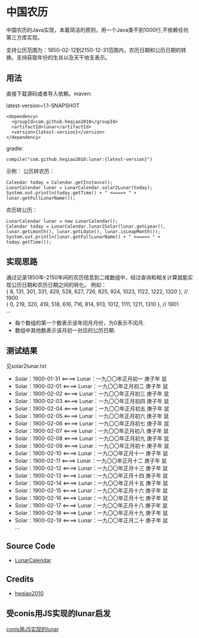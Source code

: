# 中国农历
中国农历的Java实现，本着简洁的原则，用一个Java类不到1000行,不依赖任何第三方库实现。

支持公历范围为：1850-02-12到2150-12-31范围内，农历日期和公历日期的转换。支持获取年份的生肖以及天干地支表示。

## 用法
直接下载源码或者导入依赖。maven:

latest-version=1.1-SNAPSHOT

```
<dependency>
  <groupId>com.github.heqiao2010</groupId>
  <artifactId>lunar</artifactId>
  <version>{latest-version}</version>
</dependency>
```

gradle:

```
compile("com.github.heqiao2010:lunar:{latest-version}")
```

示例：
公历转农历：

```
Calendar today = Calendar.getInstance();
LunarCalendar lunar = LunarCalendar.solar2Lunar(today);
System.out.println(today.getTime() + " <====> " + lunar.getFullLunarName());
```

农历转公历：

```
LunarCalendar lunar = new LunarCalendar();
Calendar today = LunarCalendar.lunar2Solar(lunar.getLyear(), lunar.getLmonth(), lunar.getLdate(), lunar.isLeapMonth());
System.out.println(lunar.getFullLunarName() + " <====> " + today.getTime());
```

## 实现思路
通过记录1850年-2150年间的农历信息到二维数组中，经过查询和相关计算就能实现公历日期和农历日期之间的转化。
例如： <br>
{ 8, 131, 301, 331, 429, 528, 627, 726, 825, 924, 1023, 1122, 1222, 1320 }, // 1900 <br>
{ 0, 219, 320, 419, 518, 616, 716, 814, 913, 1012, 1111, 1211, 1310 }, // 1901 <br>
...
* 每个数组的第一个数表示该年闰月月份，为0表示不闰月.
* 数组中其他数表示该月初一对应的公历日期.


## 测试结果
见solar2lunar.txt

* Solar：1900-01-31 <====> Lunar：一九〇〇年正月初一 庚子年 鼠
* Solar：1900-02-01 <====> Lunar：一九〇〇年正月初二 庚子年 鼠
* Solar：1900-02-02 <====> Lunar：一九〇〇年正月初三 庚子年 鼠
* Solar：1900-02-03 <====> Lunar：一九〇〇年正月初四 庚子年 鼠
* Solar：1900-02-04 <====> Lunar：一九〇〇年正月初五 庚子年 鼠
* Solar：1900-02-05 <====> Lunar：一九〇〇年正月初六 庚子年 鼠
* Solar：1900-02-06 <====> Lunar：一九〇〇年正月初七 庚子年 鼠
* Solar：1900-02-07 <====> Lunar：一九〇〇年正月初八 庚子年 鼠
* Solar：1900-02-08 <====> Lunar：一九〇〇年正月初九 庚子年 鼠
* Solar：1900-02-09 <====> Lunar：一九〇〇年正月初十 庚子年 鼠
* Solar：1900-02-10 <====> Lunar：一九〇〇年正月十一 庚子年 鼠
* Solar：1900-02-11 <====> Lunar：一九〇〇年正月十二 庚子年 鼠
* Solar：1900-02-12 <====> Lunar：一九〇〇年正月十三 庚子年 鼠
* Solar：1900-02-13 <====> Lunar：一九〇〇年正月十四 庚子年 鼠
* Solar：1900-02-14 <====> Lunar：一九〇〇年正月十五 庚子年 鼠
* Solar：1900-02-15 <====> Lunar：一九〇〇年正月十六 庚子年 鼠
* Solar：1900-02-16 <====> Lunar：一九〇〇年正月十七 庚子年 鼠
* Solar：1900-02-17 <====> Lunar：一九〇〇年正月十八 庚子年 鼠
* Solar：1900-02-18 <====> Lunar：一九〇〇年正月十九 庚子年 鼠
* Solar：1900-02-19 <====> Lunar：一九〇〇年正月二十 庚子年 鼠
<br>...

## Source Code

 - [LunarCalendar](https://github.com/heqiao2010/LunarCalendar)


## Credits

  - [heqiao2010](https://github.com/heqiao2010)

## 受conis用JS实现的lunar启发
[conis用JS实现的lunar](http://github.com/conis/lunar)
